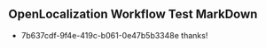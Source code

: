 ## OpenLocalization Workflow Test MarkDown
* 7b637cdf-9f4e-419c-b061-0e47b5b3348e thanks!

<!--HONumber=Jul16_HO3-->


